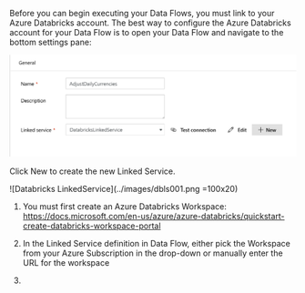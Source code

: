 Before you can begin executing your Data Flows, you must link to your Azure Databricks account. The best way to configure the Azure Databricks account for your Data Flow is to open your Data Flow and navigate to the bottom settings pane:

![Azure Databricks](../images/databricks.png "databricks")

Click New to create the new Linked Service.

![Databricks LinkedService](../images/dbls001.png =100x20)

1. You must first create an Azure Databricks Workspace: https://docs.microsoft.com/en-us/azure/azure-databricks/quickstart-create-databricks-workspace-portal
2. In the Linked Service definition in Data Flow, either pick the Workspace from your Azure Subscription in the drop-down or manually enter the URL for the workspace

3.
